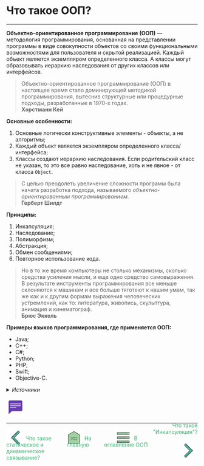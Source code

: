 <!--suppress ALL -->
Что такое ООП?
========================
***

**Объектно-ориентированное программирование (ООП)** — методология программирования, основанная на представлении 
программы в виде совокупности объектов со своими функциональными возможностями для пользователя и скрытой реализацией. 
Каждый объект является экземпляром определенного класса. А классы могут образовывать иерархию наследования от других 
классов или интерфейсов.

> Объектно-ориентированное программирование (ООП) в настоящее время стало доминирующей методикой программирования,
> вытеснив структурные или процедурные подходы, разработанные в 1970-х годах.  
> **Хорстманн Кей**

**Основные особенности:**
1. Основные логически конструктивные элементы - объекты, а не алгоритмы;
2. Каждый объект является экземпляром определенного класса/интерфейса;
3. Классы создают иерархию наследования. Если родительский класс не указан, то это все равно наследование, хоть и не
   явное - от класса `Object`.

> С целью преодолеть увеличение сложности программ была начата разработка подхода, называемого *объектно-ориентированным
> программированием.*  
> **Герберт Шилдт**

**Принципы:**
1. Инкапсуляция;
2. Наследование;
3. Полиморфизм;
4. Абстракция;
5. Обмен сообщениями; 
6. Повторное использование кода.

> Но в то же время компьютеры не столько механизмы, сколько средства усиления мысли, и еще одно средство самовыражения.
> В результате инструменты программирования все меньше склоняются к машинам и все больше тяготеют к нашим умам, так же 
> как и к другим формам выражения человеческих устремлений, как то: литература, живопись, скульптура, анимация и 
> кинематограф.  
> **Брюс Эккель**

**Примеры языков программирования, где применяется ООП:**
* Java;
* C++; 
* C#; 
* Python; 
* PHP; 
* Swift; 
* Objective-C.

<details>
  <summary><i>Источники</i></summary>
  <ul>
    <li>Хорстманн Кей - Java. Библиотека профессионала, том 1 - 2019;</li>
    <li>Герберт Шилдт. - Java. Полное руководство, 2018;</li>
    <li>Брюс Эккель - Философия Java, 2015;</li>
    <li>
      Статья про ООП на 
      <a href="https://ru.wikipedia.org/wiki/Объектно-ориентированное_программирование#Объектно-ориентированные_языки">
         <b>википедии</b>
      </a>.
    </li>
  </ul>
</details>

[![Обсуждение](../../docs/assets/other/discussions.png "Обсудить")](https://github.com/SmithyVL/JavaDeveloperInterview/discussions/1)

***
<div style="display: flex">
    <div style="width: 25%">
        <a href="../../oop/question-11/QUESTION11.md" style="text-decoration: none; color: mediumseagreen">
            <img alt="back" src="../../docs/assets/navigation/back.png"/>
            <span style="position: relative; top: -17px;">Что такое статическое и динамическое связывание?</span>
        </a>
    </div>
    <div align="center" style="width: 25%">
        <a href="../../README.md" style="text-decoration: none; color: mediumseagreen">
            <img alt="back" src="../../docs/assets/navigation/home.png"/>
            <span style="position: relative; top: -17px;">На главную</span>
        </a>
    </div>
    <div align="center" style="width: 25%">
        <a href="../OOP.md" style="text-decoration: none; color: mediumseagreen">
            <img alt="back" src="../../docs/assets/navigation/menu.png"/>
            <span style="position: relative; top: -17px;">В оглавление ООП</span>
        </a>
    </div>
    <div align="right" style="width: 25%">
        <a href="../../oop/question-2/QUESTION2.md" style="text-decoration: none; color: mediumseagreen">
            <span style="position: relative; top: -17px;">Что такое "Инкапсуляция"?</span>
            <img alt="back" src="../../docs/assets/navigation/forward.png"/>
        </a>
    </div>
</div>